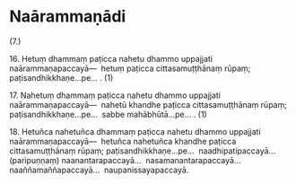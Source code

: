 

# Naārammaṇādi







(7.)

16\. Hetuṃ dhammaṃ paṭicca nahetu dhammo uppajjati naārammaṇapaccayā—  hetuṃ paṭicca cittasamuṭṭhānaṃ rūpaṃ; paṭisandhikkhaṇe…pe… . (1)

17\. Nahetuṃ dhammaṃ paṭicca nahetu dhammo uppajjati naārammaṇapaccayā—  nahetū khandhe paṭicca cittasamuṭṭhānaṃ rūpaṃ; paṭisandhikkhaṇe…pe…  sabbe mahābhūtā…pe… . (1)

18\. Hetuñca nahetuñca dhammaṃ paṭicca nahetu dhammo uppajjati naārammaṇapaccayā—  hetuñca nahetuñca khandhe paṭicca cittasamuṭṭhānaṃ rūpaṃ; paṭisandhikkhaṇe…pe…  naadhipatipaccayā…  (paripuṇṇaṃ) naanantarapaccayā…  nasamanantarapaccayā…  naaññamaññapaccayā…  naupanissayapaccayā.



